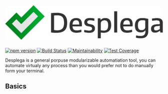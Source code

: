 <h1 align="center">
  <img src="https://raw.githubusercontent.com/omarandstuff/desplega/master/media/desplega-logo.png" alt="Desplega" title="Desplega" width="512">
</h1>

[![npm version](https://badge.fury.io/js/desplega.svg)](https://www.npmjs.com/package/desplega)
[![Build Status](https://travis-ci.org/omarandstuff/desplega.svg?branch=master)](https://travis-ci.org/omarandstuff/desplega)
[![Maintainability](https://api.codeclimate.com/v1/badges/9af99621b2c02c5fdfe7/maintainability)](https://codeclimate.com/github/omarandstuff/desplega/maintainability)
[![Test Coverage](https://api.codeclimate.com/v1/badges/9af99621b2c02c5fdfe7/test_coverage)](https://codeclimate.com/github/omarandstuff/desplega/test_coverage)

Desplega is a  general porpuse modularizable automatiation tool, you can automate virtualy any process than you would prefer not to do manually form your terminal.

## Basics
